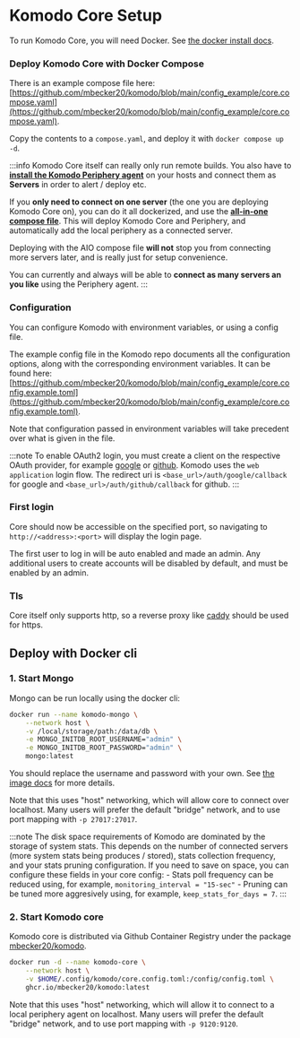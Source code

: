 # Komodo Core Setup

To run Komodo Core, you will need Docker. See [the docker install docs](https://docs.docker.com/engine/install/).

### Deploy Komodo Core with Docker Compose

There is an example compose file here: [https://github.com/mbecker20/komodo/blob/main/config_example/core.compose.yaml](https://github.com/mbecker20/komodo/blob/main/config_example/core.compose.yaml).

Copy the contents to a `compose.yaml`, and deploy it with `docker compose up -d`.

:::info
Komodo Core itself can really only run remote builds.
You also have to [**install the Komodo Periphery agent**](/docs/connecting-servers) on your hosts and connect them as **Servers**
in order to alert / deploy etc.

If you **only need to connect on one server** (the one you are deploying Komodo Core on), you can do it all dockerized,
and use the [**all-in-one compose file**](https://github.com/mbecker20/komodo/blob/main/config_example/aio.compose.yaml).
This will deploy Komodo Core and Periphery, and automatically add the local periphery as a connected server. 

Deploying with the AIO compose file **will not** stop you from connecting more servers later, and is really just for setup convenience.

You can currently and always will be able to **connect as many servers an you like** using the Periphery agent. 
:::

### Configuration

You can configure Komodo with environment variables, or using a config file.

The example config file in the Komodo repo documents all the configuration options, along with the corresponding environment variables.
It can be found here: [https://github.com/mbecker20/komodo/blob/main/config_example/core.config.example.toml](https://github.com/mbecker20/komodo/blob/main/config_example/core.config.example.toml).

Note that configuration passed in environment variables will take precedent over what is given in the file.

:::note
To enable OAuth2 login, you must create a client on the respective OAuth provider,
for example [google](https://developers.google.com/identity/protocols/oauth2)
or [github](https://docs.github.com/en/apps/oauth-apps/building-oauth-apps/authorizing-oauth-apps).
Komodo uses the `web application` login flow.
The redirect uri is `<base_url>/auth/google/callback` for google and `<base_url>/auth/github/callback` for github.
:::

### First login

Core should now be accessible on the specified port, so navigating to `http://<address>:<port>` will display the login page.

The first user to log in will be auto enabled and made an admin. Any additional users to create accounts will be disabled by default, and must be enabled by an admin.

### Tls

Core itself only supports http, so a reverse proxy like [caddy](https://caddyserver.com/) should be used for https.

## Deploy with Docker cli

### 1. Start Mongo

Mongo can be run locally using the docker cli:

```sh
docker run --name komodo-mongo \
	--network host \
	-v /local/storage/path:/data/db \
	-e MONGO_INITDB_ROOT_USERNAME="admin" \
	-e MONGO_INITDB_ROOT_PASSWORD="admin" \
	mongo:latest
```

You should replace the username and password with your own.
See [the image docs](https://hub.docker.com/_/mongo) for more details.

Note that this uses "host" networking, which will allow core to connect over localhost.
Many users will prefer the default "bridge" network, and to use port mapping with `-p 27017:27017`.

:::note
The disk space requirements of Komodo are dominated by the storage of system stats.
This depends on the number of connected servers (more system stats being produces / stored), stats collection frequency, and your stats pruning configuration.
If you need to save on space, you can configure these fields in your core config: - Stats poll frequency can be reduced using, for example, `monitoring_interval = "15-sec"` - Pruning can be tuned more aggresively using, for example, `keep_stats_for_days = 7`.
:::

### 2. Start Komodo core

Komodo core is distributed via Github Container Registry under the package [mbecker20/komodo](https://github.com/mbecker20/komodo/pkgs/container/komodo).

```sh
docker run -d --name komodo-core \
	--network host \
	-v $HOME/.config/komodo/core.config.toml:/config/config.toml \
	ghcr.io/mbecker20/komodo:latest
```

Note that this uses "host" networking, which will allow it to connect to a local periphery agent on localhost.
Many users will prefer the default "bridge" network, and to use port mapping with `-p 9120:9120`.
